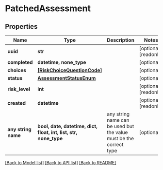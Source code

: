 # PatchedAssessment


## Properties
Name | Type | Description | Notes
------------ | ------------- | ------------- | -------------
**uuid** | **str** |  | [optional] [readonly] 
**completed** | **datetime, none_type** |  | [optional] 
**choices** | [**[RiskChoiceQuestionCode]**](RiskChoiceQuestionCode.md) |  | [optional] 
**status** | [**AssessmentStatusEnum**](AssessmentStatusEnum.md) |  | [optional] 
**risk_level** | **int** |  | [optional] [readonly] 
**created** | **datetime** |  | [optional] [readonly] 
**any string name** | **bool, date, datetime, dict, float, int, list, str, none_type** | any string name can be used but the value must be the correct type | [optional]

[[Back to Model list]](../README.md#documentation-for-models) [[Back to API list]](../README.md#documentation-for-api-endpoints) [[Back to README]](../README.md)


